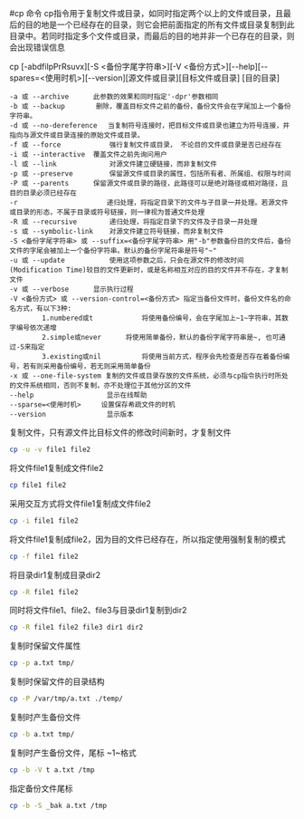 #cp 命令
cp指令用于复制文件或目录，如同时指定两个以上的文件或目录，且最后的目的地是一个已经存在的目录，则它会把前面指定的所有文件或目录复制到此目录中。若同时指定多个文件或目录，而最后的目的地并非一个已存在的目录，则会出现错误信息

cp [-abdfilpPrRsuvx][-S <备份字尾字符串>][-V <备份方式>][--help][--spares=<使用时机>][--version][源文件或目录][目标文件或目录] [目的目录]

```text
-a 或 --archive 		此参数的效果和同时指定'-dpr'参数相同
-b 或 --backup 　		删除，覆盖目标文件之前的备份，备份文件会在字尾加上一个备份字符串。
-d 或 --no-dereference 　当复制符号连接时，把目标文件或目录也建立为符号连接，并指向与源文件或目录连接的原始文件或目录。
-f 或 --force 			强行复制文件或目录， 不论目的文件或目录是否已经存在
-i 或 --interactive 	覆盖文件之前先询问用户
-l 或 --link 			对源文件建立硬链接，而非复制文件
-p 或 --preserve 		保留源文件或目录的属性，包括所有者、所属组、权限与时间
-P 或 --parents 		保留源文件或目录的路径，此路径可以是绝对路径或相对路径，且目的目录必须已经存在
-r 						递归处理，将指定目录下的文件与子目录一并处理。若源文件或目录的形态，不属于目录或符号链接，则一律视为普通文件处理
-R 或 --recursive 		递归处理，将指定目录下的文件及子目录一并处理
-s 或 --symbolic-link 	对源文件建立符号链接，而非复制文件
-S <备份字尾字符串> 或 --suffix=<备份字尾字符串> 用"-b"参数备份目的文件后，备份文件的字尾会被加上一个备份字符串。默认的备份字尾符串是符号"~"
-u 或 --update 			使用这项参数之后，只会在源文件的修改时间(Modification Time)较目的文件更新时，或是名称相互对应的目的文件并不存在，才复制文件
-v 或 --verbose 		显示执行过程
-V <备份方式> 或 --version-control=<备份方式> 指定当备份文件时，备份文件名的命名方式，有以下3种:
		1.numbered或t 			将使用备份编号，会在字尾加上~1~字符串，其数字编号依次递增
		2.simple或never 		将使用简单备份，默认的备份字尾字符串是~, 也可通过-S来指定
		3.existing或nil			将使用当前方式，程序会先检查是否存在着备份编号，若有则采用备份编号，若无则采用简单备份
-x 或 --one-file-system 复制的文件或目录存放的文件系统，必须与cp指令执行时所处的文件系统相同，否则不复制，亦不处理位于其他分区的文件
--help 					显示在线帮助
--sparse=<使用时机> 	设置保存希疏文件的时机
--version 				显示版本
```
复制文件，只有源文件比目标文件的修改时间新时，才复制文件
```bash
cp -u -v file1 file2
```
将文件file1复制成文件file2
```bash
cp file1 file2
```
采用交互方式将文件file1复制成文件file2
```bash
cp -i file1 file2
```
将文件file1复制成file2，因为目的文件已经存在，所以指定使用强制复制的模式
```bash
cp -f file1 file2
```
将目录dir1复制成目录dir2
```bash
cp -R file1 file2
```
同时将文件file1、file2、file3与目录dir1复制到dir2
```bash
cp -R file1 file2 file3 dir1 dir2
```
复制时保留文件属性
```bash
cp -p a.txt tmp/
```
复制时保留文件的目录结构
```bash
cp -P /var/tmp/a.txt ./temp/
```
复制时产生备份文件
```bash
cp -b a.txt tmp/
```
复制时产生备份文件，尾标 ~1~格式
```bash
cp -b -V t a.txt /tmp
```
指定备份文件尾标
```bash
cp -b -S _bak a.txt /tmp
```